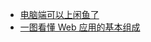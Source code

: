 - [电脑端可以上闲鱼了](https://2.taobao.com)
- [一图看懂 Web 应用的基本组成](https://x.com/qloog/status/1817533653028933942)